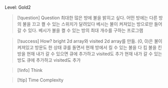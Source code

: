 Level: Gold2

> [!question] Question
> 최대한 많은 방에 불을 밝히고 싶다.
> 어떤 방에는 다른 방의 불을 끄고 켤 수 있는 스위치가 달려있다
> 베시는 불이 켜져있는 방으로만 들어갈 수 있다.
> 베시가 불을 켤 수 있는 방의 최대 개수를 구하는 프로그램

> [!success] How?
> bright 2d array와 visited 2d array를 만듦.
> (0, 0)은 불이 켜져있고 방문도 한 상태
> 큐를 돌면서 현재 방에서 킬 수 있는 불을 다 킴
> 불을 킨 방을 현재 내가 갈 수 있으면 큐에 추가하고 visited도 추가
> 현재 내가 갈 수 있는 방도 큐에 추가하고 visited도 추가

> [!info] Think

> [!tip] Time Complexity
